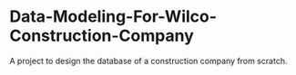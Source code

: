 # Data-Modeling-For-Wilco-Construction-Company
A project to design the database of a construction company from scratch.

